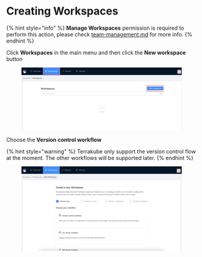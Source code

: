 # Creating Workspaces



{% hint style="info" %}
**Manage Workspaces** permission is required to perform this action, please check [team-management.md](../organizations/team-management.md "mention") for more info.
{% endhint %}

Click **Workspaces** in the main menu and then click the **New workspace** button

<figure><img src="../../.gitbook/assets/image (4).png" alt=""><figcaption></figcaption></figure>

Choose the **Version control workflow**

{% hint style="warning" %}
Terrakube only support the version control flow at the moment. The other workflows will be supported later.
{% endhint %}

<figure><img src="../../.gitbook/assets/image.png" alt=""><figcaption></figcaption></figure>
